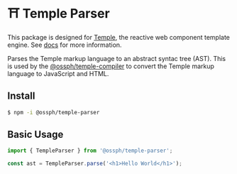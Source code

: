 # ⛩️ Temple Parser

This package is designed for [Temple](https://github.com/OSSPhilippines/temple),
the reactive web component template engine. See [docs](https://github.com/OSSPhilippines/temple)
for more information.

Parses the Temple markup language to an abstract syntac tree (AST). 
This is used by the [@ossph/temple-compiler](https://github.com/OSSPhilippines/temple/tree/main/packages/temple-compiler) to convert the Temple markup language to 
JavaScript and HTML.

## Install

```bash
$ npm -i @ossph/temple-parser
```

## Basic Usage

```js
import { TempleParser } from '@ossph/temple-parser';

const ast = TempleParser.parse('<h1>Hello World</h1>');
```